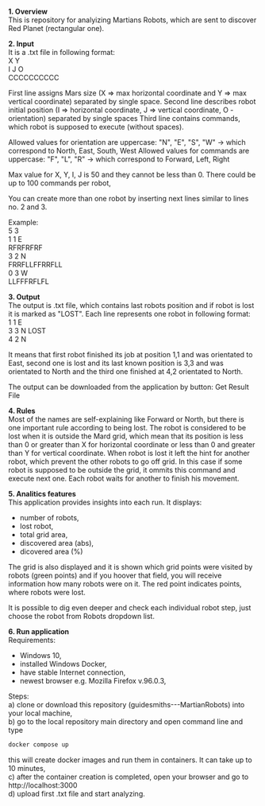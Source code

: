 <b>1. Overview</b>  
   This is repository for analyizing Martians Robots, which are sent to discover Red Planet (rectangular one).

<b>2. Input</b>   
   It is a .txt file in following format:  
   X Y  
   I J O  
   CCCCCCCCCC  
   
   First line assigns Mars size (X => max horizontal coordinate and Y => max vertical coordinate) separated by single space.
   Second line describes robot initial position (I => horizontal coordinate, J => vertical coordinate, O - orientation) separated by single spaces
   Third line contains commands, which robot is supposed to execute (without spaces).
   
   Allowed values for orientation are uppercase: "N", "E", "S", "W" -> which correspond to North, East, South, West
   Allowed values for commands are uppercase: "F", "L", "R" -> which correspond to Forward, Left, Right
   
   Max value for X, Y, I, J is 50 and they cannot be less than 0.
   There could be up to 100 commands per robot,
   
   You can create more than one robot by inserting next lines similar to lines no. 2 and 3.
   
   Example:  
   5 3  
   1 1 E  
   RFRFRFRF  
   3 2 N  
   FRRFLLFFRRFLL  
   0 3 W  
   LLFFFRFLFL  
   
<b>3. Output</b>   
   The output is .txt file, which contains last robots position and if robot is lost it is marked as "LOST". Each line represents one robot in following format:  
   1 1 E  
   3 3 N LOST  
   4 2 N  
   
   It means that first robot finished its job at position 1,1 and was orientated to East, second one is lost and its last known position is 3,3 and was orientated to North and
   the third one finished at 4,2 orientated to North.
   
   The output can be downloaded from the application by button: Get Result File
   
<b>4. Rules</b>   
   Most of the names are self-explaining like Forward or North, but there is one important rule according to being lost. The robot is considered to be lost when it is outside the Mard grid,
   which mean that its position is less than 0 or greater than X for horizontal coordinate or less than 0 and greater than Y for vertical coordinate. When robot is lost it left the hint for another robot,
   which prevent the other robots to go off grid. In this case if some robot is supposed to be outside the grid, it ommits this command and execute next one. Each robot waits for another to finish his movement.

<b>5. Analitics features</b>   
   This application provides insights into each run. It displays:  
   - number of robots,
   - lost robot,
   - total grid area,
   - discovered area (abs),
   - dicovered area (%)
   
   The grid is also displayed and it is shown which grid points were visited by robots (green points) and if you hoover that field, you will receive information how many robots were on it.
   The red point indicates points, where robots were lost.
   
   It is possible to dig even deeper and check each individual robot step, just choose the robot from Robots dropdown list.
   
<b>6. Run application</b>   
   Requirements:  
   - Windows 10,
   - installed Windows Docker,
   - have stable Internet connection,
   - newest browser e.g. Mozilla Firefox v.96.0.3,

   Steps:   
   a) clone or download this repository (guidesmiths---MartianRobots) into your local machine,  
   b) go to the local repository main directory and open command line and type 
   ```sh
   docker compose up
   ```
   this will create docker images and run them in containers. It can take up to 10 minutes,  
   c) after the container creation is completed, open your browser and go to http://localhost:3000  
   d) upload first .txt file and start analyzing.  
  
  
